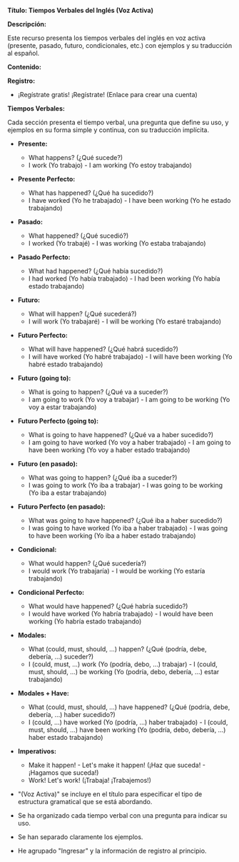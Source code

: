 

**Título: Tiempos Verbales del Inglés (Voz Activa)**

**Descripción:**

Este recurso presenta los tiempos verbales del inglés en voz activa (presente, pasado, futuro, condicionales, etc.) con ejemplos y su traducción al español.

**Contenido:**

**Registro:**

*   ¡Regístrate gratis!   ¡Regístrate! (Enlace para crear una cuenta)

**Tiempos Verbales:**

Cada sección presenta el tiempo verbal, una pregunta que define su uso, y ejemplos en su forma simple y continua, con su traducción implícita.

*   **Presente:**
    *   What happens? (¿Qué sucede?)
    *   I work (Yo trabajo) - I am working (Yo estoy trabajando)

*   **Presente Perfecto:**
    *   What has happened? (¿Qué ha sucedido?)
    *   I have worked (Yo he trabajado) - I have been working (Yo he estado trabajando)

*   **Pasado:**
    *   What happened? (¿Qué sucedió?)
    *   I worked (Yo trabajé) - I was working (Yo estaba trabajando)

*   **Pasado Perfecto:**
    *   What had happened? (¿Qué había sucedido?)
    *   I had worked (Yo había trabajado) - I had been working (Yo había estado trabajando)

*   **Futuro:**
    *   What will happen? (¿Qué sucederá?)
    *   I will work (Yo trabajaré) - I will be working (Yo estaré trabajando)

*   **Futuro Perfecto:**
    *   What will have happened? (¿Qué habrá sucedido?)
    *   I will have worked (Yo habré trabajado) - I will have been working (Yo habré estado trabajando)

*   **Futuro (going to):**
    *   What is going to happen? (¿Qué va a suceder?)
    *   I am going to work (Yo voy a trabajar) - I am going to be working (Yo voy a estar trabajando)

*   **Futuro Perfecto (going to):**
    *   What is going to have happened? (¿Qué va a haber sucedido?)
    *   I am going to have worked (Yo voy a haber trabajado) - I am going to have been working (Yo voy a haber estado trabajando)

*   **Futuro (en pasado):**
    *   What was going to happen? (¿Qué iba a suceder?)
    *   I was going to work (Yo iba a trabajar) - I was going to be working (Yo iba a estar trabajando)

*   **Futuro Perfecto (en pasado):**
    *   What was going to have happened? (¿Qué iba a haber sucedido?)
    *   I was going to have worked (Yo iba a haber trabajado) - I was going to have been working (Yo iba a haber estado trabajando)

*   **Condicional:**
    *   What would happen? (¿Qué sucedería?)
    *   I would work (Yo trabajaría) - I would be working (Yo estaría trabajando)

*   **Condicional Perfecto:**
    *   What would have happened? (¿Qué habría sucedido?)
    *   I would have worked (Yo habría trabajado) - I would have been working (Yo habría estado trabajando)

*   **Modales:**
    *   What (could, must, should, …) happen? (¿Qué (podría, debe, debería, …) suceder?)
    *   I (could, must, …) work (Yo (podría, debo, …) trabajar) - I (could, must, should, …) be working (Yo (podría, debo, debería, …) estar trabajando)

*   **Modales + Have:**
    *   What (could, must, should, …) have happened? (¿Qué (podría, debe, debería, …) haber sucedido?)
    *   I (could, …) have worked (Yo (podría, …) haber trabajado) - I (could, must, should, …) have been working (Yo (podría, debo, debería, …) haber estado trabajando)

*   **Imperativos:**
    *   Make it happen! - Let's make it happen! (¡Haz que suceda! - ¡Hagamos que suceda!)
    *   Work! Let's work! (¡Trabaja! ¡Trabajemos!)



*   "(Voz Activa)" se incluye en el título para especificar el tipo de estructura gramatical que se está abordando.
*   Se ha organizado cada tiempo verbal con una pregunta para indicar su uso.
*   Se han separado claramente los ejemplos.
*   He agrupado "Ingresar" y la información de registro al principio.


